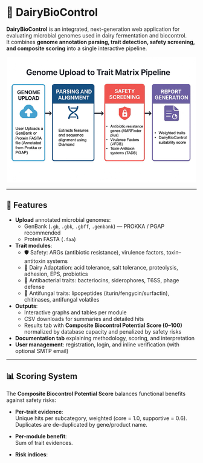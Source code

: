 # 🧬 DairyBioControl

**DairyBioControl** is an integrated, next-generation web application for evaluating microbial genomes used in dairy fermentation and biocontrol.  
It combines **genome annotation parsing, trait detection, safety screening, and composite scoring** into a single interactive pipeline.

<p align="center">
  <img src="assets/flow_figure.png" alt="Pipeline flow diagram" width="500"/>
</p>

---

## 🚀 Features

- **Upload** annotated microbial genomes:
  - GenBank (`.gb`, `.gbk`, `.gbff`, `.genbank`) — PROKKA / PGAP recommended  
  - Protein FASTA (`.faa`)
- **Trait modules**:
  - 🛡️ Safety: ARGs (antibiotic resistance), virulence factors, toxin–antitoxin systems
  - 🥛 Dairy Adaptation: acid tolerance, salt tolerance, proteolysis, adhesion, EPS, probiotics
  - 🧫 Antibacterial traits: bacteriocins, siderophores, T6SS, phage defense
  - 🍄 Antifungal traits: lipopeptides (iturin/fengycin/surfactin), chitinases, antifungal volatiles
- **Outputs**:
  - Interactive graphs and tables per module
  - CSV downloads for summaries and detailed hits
  - Results tab with **Composite Biocontrol Potential Score (0–100)** normalized by database capacity and penalized by safety risks
- **Documentation tab** explaining methodology, scoring, and interpretation
- **User management**: registration, login, and inline verification (with optional SMTP email)

---

## 📊 Scoring System

The **Composite Biocontrol Potential Score** balances functional benefits against safety risks:

- **Per-trait evidence**:  
  Unique hits per subcategory, weighted (core = 1.0, supportive = 0.6).  
  Duplicates are de-duplicated by gene/product name.

- **Per-module benefit**:  
  Sum of trait evidences.

- **Risk indices**:  

